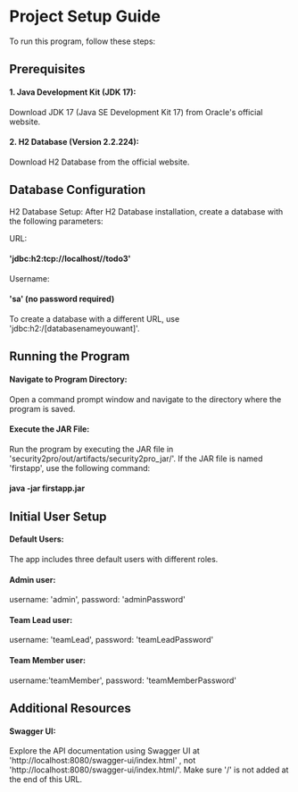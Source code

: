 # Project Setup Guide

To run this program, follow these steps:

## Prerequisites
#### 1. Java Development Kit (JDK 17):
Download JDK 17 (Java SE Development Kit 17) from Oracle's official website.
#### 2. H2 Database (Version 2.2.224):
Download H2 Database from the official website.

## Database Configuration
H2 Database Setup:
After H2 Database installation, create a database with the following parameters:

URL: 
#### 'jdbc:h2:tcp://localhost//todo3'
Username: 
#### 'sa' (no password required)
To create a database with a different URL, use 'jdbc:h2:/[databasenameyouwant]'.
## Running the Program
#### Navigate to Program Directory:
Open a command prompt window and navigate to the directory where the program is saved.
#### Execute the JAR File:
Run the program by executing the JAR file in 'security2pro/out/artifacts/security2pro_jar/'. If the JAR file is named 'firstapp', use the following command:
#### java -jar firstapp.jar
## Initial User Setup
#### Default Users:
The app includes three default users with different roles.
#### Admin user:
username: 'admin', password: 'adminPassword'
#### Team Lead user:
username: 'teamLead', password: 'teamLeadPassword'
#### Team Member user:
username:'teamMember', password: 'teamMemberPassword'

## Additional Resources
#### Swagger UI:
Explore the API documentation using Swagger UI at 'http://localhost:8080/swagger-ui/index.html' 
, not 'http://localhost:8080/swagger-ui/index.html/'. Make sure '/' is not added at the end of this URL.
